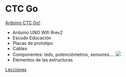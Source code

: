# CTC Go

[Arduino CTC Go!](https://www.tibot.es/catalogo/253-arduino-ctc-go-core-module.html)

* Arduino UNO Wifi Rrev2
* Escudo Educación
* Placas de prototipo
* Cables
* Componentes: leds, potenciómetros, sensores....
![](https://www.tibot.es/1699-large_default/arduino-ctc-go-core-module.jpg)
* Elementos de las estructuras

[Lecciones](https://edu-content-preview.arduino.cc/content-preview/high_school/project/CONTENTPREVIEW+CTCGO)